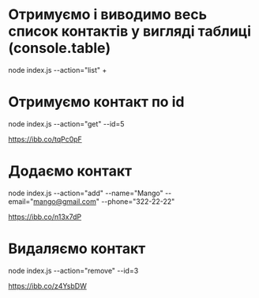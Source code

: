 # Отримуємо і виводимо весь список контактів у вигляді таблиці (console.table)
node index.js --action="list"
+
# Отримуємо контакт по id
node index.js --action="get" --id=5

https://ibb.co/tqPc0pF

# Додаємо контакт
node index.js --action="add" --name="Mango" --email="mango@gmail.com" --phone="322-22-22"

https://ibb.co/n13x7dP

# Видаляємо контакт
node index.js --action="remove" --id=3

https://ibb.co/z4YsbDW

